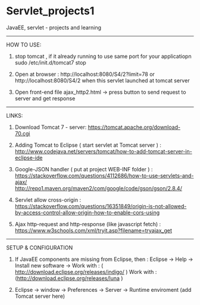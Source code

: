 # Servlet_projects1
JavaEE, servlet - projects and learning




-------------------------------------------------------------------

HOW TO USE:

1) stop tomcat , if it already running to use same port for your applicatiopn
sudo /etc/init.d/tomcat7 stop

2) Open at browser : 
 http://localhost:8080/S4/2?limit=78
 or
 http://localhost:8080/S4/2
 when this servlet launched at tomcat server

3) Open front-end file ajax_http2.html 
-> press button to send request to server and get response

-----------------------------------------------------------------

LINKS:

1) Download Tomcat 7 - server:
https://tomcat.apache.org/download-70.cgi

2) Adding Tomcat to Eclipse ( start servlet at Tomcat server ) :
http://www.codejava.net/servers/tomcat/how-to-add-tomcat-server-in-eclipse-ide

3) Google-JSON handler ( put at project WEB-INF folder ) :
https://stackoverflow.com/questions/4112686/how-to-use-servlets-and-ajax/
http://repo1.maven.org/maven2/com/google/code/gson/gson/2.8.4/

3) Servlet allow cross-origin :
https://stackoverflow.com/questions/16351849/origin-is-not-allowed-by-access-control-allow-origin-how-to-enable-cors-using

4) Ajax http-request and http-response (like javascript fetch) :
https://www.w3schools.com/xml/tryit.asp?filename=tryajax_get

-------------------------------------------------------------------

SETUP & CONFIGURATION

1) If JavaEE components are missing from Eclipse, then :
Eclipse -> Help -> Install new software -> 
 Work with : ( http://download.eclipse.org/releases/indigo/ )
 Work with : (http://download.eclipse.org/releases/luna )

2) Eclipse -> window -> Preferences -> Server -> Runtime enviroment (add Tomcat server here)










